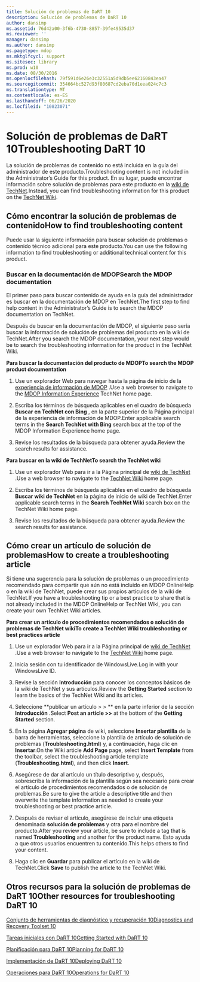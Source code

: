 ```yaml
---
title: Solución de problemas de DaRT 10
description: Solución de problemas de DaRT 10
author: dansimp
ms.assetid: 76d42a00-3f6b-4730-8857-39fe49535d37
ms.reviewer: ''
manager: dansimp
ms.author: dansimp
ms.pagetype: mdop
ms.mktglfcycl: support
ms.sitesec: library
ms.prod: w10
ms.date: 08/30/2016
ms.openlocfilehash: 79f591d6e26e3c32551a5d9db5ee62160843ea47
ms.sourcegitcommit: 354664bc527d93f80687cd2eba70d1eea024c7c3
ms.translationtype: MT
ms.contentlocale: es-ES
ms.lasthandoff: 06/26/2020
ms.locfileid: "10823071"
---
```

# <span data-ttu-id="126fa-103">Solución de problemas de DaRT 10</span><span class="sxs-lookup"><span data-stu-id="126fa-103">Troubleshooting DaRT 10</span></span>


<span data-ttu-id="126fa-104">La solución de problemas de contenido no está incluida en la guía del administrador de este producto.</span><span class="sxs-lookup"><span data-stu-id="126fa-104">Troubleshooting content is not included in the Administrator’s Guide for this product.</span></span> <span data-ttu-id="126fa-105">En su lugar, puede encontrar información sobre solución de problemas para este producto en la [wiki de TechNet](https://go.microsoft.com/fwlink/p/?LinkId=224905).</span><span class="sxs-lookup"><span data-stu-id="126fa-105">Instead, you can find troubleshooting information for this product on the [TechNet Wiki](https://go.microsoft.com/fwlink/p/?LinkId=224905).</span></span>

## <span data-ttu-id="126fa-106">Cómo encontrar la solución de problemas de contenido</span><span class="sxs-lookup"><span data-stu-id="126fa-106">How to find troubleshooting content</span></span>


<span data-ttu-id="126fa-107">Puede usar la siguiente información para buscar solución de problemas o contenido técnico adicional para este producto.</span><span class="sxs-lookup"><span data-stu-id="126fa-107">You can use the following information to find troubleshooting or additional technical content for this product.</span></span>

### <span data-ttu-id="126fa-108">Buscar en la documentación de MDOP</span><span class="sxs-lookup"><span data-stu-id="126fa-108">Search the MDOP documentation</span></span>

<span data-ttu-id="126fa-109">El primer paso para buscar contenido de ayuda en la guía del administrador es buscar en la documentación de MDOP en TechNet.</span><span class="sxs-lookup"><span data-stu-id="126fa-109">The first step to find help content in the Administrator’s Guide is to search the MDOP documentation on TechNet.</span></span>

<span data-ttu-id="126fa-110">Después de buscar en la documentación de MDOP, el siguiente paso sería buscar la información de solución de problemas del producto en la wiki de TechNet.</span><span class="sxs-lookup"><span data-stu-id="126fa-110">After you search the MDOP documentation, your next step would be to search the troubleshooting information for the product in the TechNet Wiki.</span></span>

**<span data-ttu-id="126fa-111">Para buscar la documentación del producto de MDOP</span><span class="sxs-lookup"><span data-stu-id="126fa-111">To search the MDOP product documentation</span></span>**

1.  <span data-ttu-id="126fa-112">Use un explorador Web para navegar hasta la página de inicio de la [experiencia de información de MDOP](https://go.microsoft.com/fwlink/?LinkId=236032) .</span><span class="sxs-lookup"><span data-stu-id="126fa-112">Use a web browser to navigate to the [MDOP Information Experience](https://go.microsoft.com/fwlink/?LinkId=236032) TechNet home page.</span></span>

2.  <span data-ttu-id="126fa-113">Escriba los términos de búsqueda aplicables en el cuadro de búsqueda **Buscar en TechNet con Bing** , en la parte superior de la Página principal de la experiencia de información de MDOP.</span><span class="sxs-lookup"><span data-stu-id="126fa-113">Enter applicable search terms in the **Search TechNet with Bing** search box at the top of the MDOP Information Experience home page.</span></span>

3.  <span data-ttu-id="126fa-114">Revise los resultados de la búsqueda para obtener ayuda.</span><span class="sxs-lookup"><span data-stu-id="126fa-114">Review the search results for assistance.</span></span>

**<span data-ttu-id="126fa-115">Para buscar en la wiki de TechNet</span><span class="sxs-lookup"><span data-stu-id="126fa-115">To search the TechNet wiki</span></span>**

1.  <span data-ttu-id="126fa-116">Use un explorador Web para ir a la Página principal de [wiki de TechNet](https://go.microsoft.com/fwlink/p/?LinkId=224905) .</span><span class="sxs-lookup"><span data-stu-id="126fa-116">Use a web browser to navigate to the [TechNet Wiki](https://go.microsoft.com/fwlink/p/?LinkId=224905) home page.</span></span>

2.  <span data-ttu-id="126fa-117">Escriba los términos de búsqueda aplicables en el cuadro de búsqueda **Buscar wiki de TechNet** en la página de inicio de wiki de TechNet.</span><span class="sxs-lookup"><span data-stu-id="126fa-117">Enter applicable search terms in the **Search TechNet Wiki** search box on the TechNet Wiki home page.</span></span>

3.  <span data-ttu-id="126fa-118">Revise los resultados de la búsqueda para obtener ayuda.</span><span class="sxs-lookup"><span data-stu-id="126fa-118">Review the search results for assistance.</span></span>

## <span data-ttu-id="126fa-119">Cómo crear un artículo de solución de problemas</span><span class="sxs-lookup"><span data-stu-id="126fa-119">How to create a troubleshooting article</span></span>


<span data-ttu-id="126fa-120">Si tiene una sugerencia para la solución de problemas o un procedimiento recomendado para compartir que aún no está incluido en MDOP OnlineHelp o en la wiki de TechNet, puede crear sus propios artículos de la wiki de TechNet.</span><span class="sxs-lookup"><span data-stu-id="126fa-120">If you have a troubleshooting tip or a best practice to share that is not already included in the MDOP OnlineHelp or TechNet Wiki, you can create your own TechNet Wiki articles.</span></span>

**<span data-ttu-id="126fa-121">Para crear un artículo de procedimientos recomendados o solución de problemas de TechNet wiki</span><span class="sxs-lookup"><span data-stu-id="126fa-121">To create a TechNet Wiki troubleshooting or best practices article</span></span>**

1.  <span data-ttu-id="126fa-122">Use un explorador Web para ir a la Página principal de [wiki de TechNet](https://go.microsoft.com/fwlink/p/?LinkId=224905) .</span><span class="sxs-lookup"><span data-stu-id="126fa-122">Use a web browser to navigate to the [TechNet Wiki](https://go.microsoft.com/fwlink/p/?LinkId=224905) home page.</span></span>

2.  <span data-ttu-id="126fa-123">Inicia sesión con tu identificador de WindowsLive.</span><span class="sxs-lookup"><span data-stu-id="126fa-123">Log in with your WindowsLive ID.</span></span>

3.  <span data-ttu-id="126fa-124">Revise la sección **Introducción** para conocer los conceptos básicos de la wiki de TechNet y sus artículos.</span><span class="sxs-lookup"><span data-stu-id="126fa-124">Review the **Getting Started** section to learn the basics of the TechNet Wiki and its articles.</span></span>

4.  <span data-ttu-id="126fa-125">Seleccione \*\*publicar un artículo &gt; &gt; \*\* en la parte inferior de la sección **Introducción** .</span><span class="sxs-lookup"><span data-stu-id="126fa-125">Select **Post an article &gt;&gt;** at the bottom of the **Getting Started** section.</span></span>

5.  <span data-ttu-id="126fa-126">En la página **Agregar página** de wiki, seleccione **Insertar plantilla** de la barra de herramientas, seleccione la plantilla de artículo de solución de problemas (**Troubleshooting.html**) y, a continuación, haga clic en **Insertar**.</span><span class="sxs-lookup"><span data-stu-id="126fa-126">On the Wiki article **Add Page** page, select **Insert Template** from the toolbar, select the troubleshooting article template (**Troubleshooting.html**), and then click **Insert**.</span></span>

6.  <span data-ttu-id="126fa-127">Asegúrese de dar al artículo un título descriptivo y, después, sobrescriba la información de la plantilla según sea necesario para crear el artículo de procedimientos recomendados o de solución de problemas.</span><span class="sxs-lookup"><span data-stu-id="126fa-127">Be sure to give the article a descriptive title and then overwrite the template information as needed to create your troubleshooting or best practice article.</span></span>

7.  <span data-ttu-id="126fa-128">Después de revisar el artículo, asegúrese de incluir una etiqueta denominada **solución de problemas** y otra para el nombre del producto.</span><span class="sxs-lookup"><span data-stu-id="126fa-128">After you review your article, be sure to include a tag that is named **Troubleshooting** and another for the product name.</span></span> <span data-ttu-id="126fa-129">Esto ayuda a que otros usuarios encuentren tu contenido.</span><span class="sxs-lookup"><span data-stu-id="126fa-129">This helps others to find your content.</span></span>

8.  <span data-ttu-id="126fa-130">Haga clic en **Guardar** para publicar el artículo en la wiki de TechNet.</span><span class="sxs-lookup"><span data-stu-id="126fa-130">Click **Save** to publish the article to the TechNet Wiki.</span></span>

## <span data-ttu-id="126fa-131">Otros recursos para la solución de problemas de DaRT 10</span><span class="sxs-lookup"><span data-stu-id="126fa-131">Other resources for troubleshooting DaRT 10</span></span>


[<span data-ttu-id="126fa-132">Conjunto de herramientas de diagnóstico y recuperación 10</span><span class="sxs-lookup"><span data-stu-id="126fa-132">Diagnostics and Recovery Toolset 10</span></span>](index.md)

[<span data-ttu-id="126fa-133">Tareas iniciales con DaRT 10</span><span class="sxs-lookup"><span data-stu-id="126fa-133">Getting Started with DaRT 10</span></span>](getting-started-with-dart-10.md)

[<span data-ttu-id="126fa-134">Planificación para DaRT 10</span><span class="sxs-lookup"><span data-stu-id="126fa-134">Planning for DaRT 10</span></span>](planning-for-dart-10.md)

[<span data-ttu-id="126fa-135">Implementación de DaRT 10</span><span class="sxs-lookup"><span data-stu-id="126fa-135">Deploying DaRT 10</span></span>](deploying-dart-10.md)

[<span data-ttu-id="126fa-136">Operaciones para DaRT 10</span><span class="sxs-lookup"><span data-stu-id="126fa-136">Operations for DaRT 10</span></span>](operations-for-dart-10.md)

 

 





